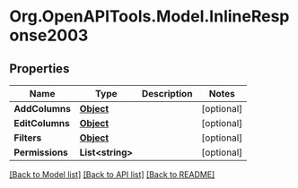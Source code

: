 # Org.OpenAPITools.Model.InlineResponse2003
## Properties

Name | Type | Description | Notes
------------ | ------------- | ------------- | -------------
**AddColumns** | [**Object**](.md) |  | [optional] 
**EditColumns** | [**Object**](.md) |  | [optional] 
**Filters** | [**Object**](.md) |  | [optional] 
**Permissions** | **List&lt;string&gt;** |  | [optional] 

[[Back to Model list]](../README.md#documentation-for-models) [[Back to API list]](../README.md#documentation-for-api-endpoints) [[Back to README]](../README.md)

